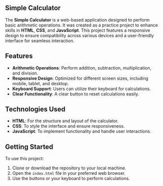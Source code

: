 ## Simple Calculator

The **Simple Calculator** is a web-based application designed to perform basic arithmetic operations. It was created as a practice project to enhance skills in **HTML**, **CSS**, and **JavaScript**. This project features a responsive design to ensure compatibility across various devices and a user-friendly interface for seamless interaction.

## Features
- **Arithmetic Operations**: Perform addition, subtraction, multiplication, and division.
- **Responsive Design**: Optimized for different screen sizes, including mobile, tablet, and desktop.
- **Keyboard Support**: Users can utilize their keyboard for calculations.
- **Clear Functionality**: A clear button to reset calculations easily.

## Technologies Used
- **HTML**: For the structure and layout of the calculator.
- **CSS**: To style the interface and ensure responsiveness.
- **JavaScript**: To implement functionality and handle user interactions.

## Getting Started
To use this project:
1. Clone or download the repository to your local machine.
2. Open the `index.html` file in your preferred web browser.
3. Use the buttons or your keyboard to perform calculations.
